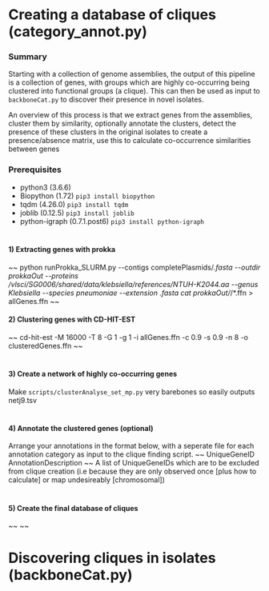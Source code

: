 # Creating a database of cliques (category_annot.py)
### Summary
Starting with a collection of genome assemblies, the output of this pipeline is a collection of genes, with groups which are highly co-occurring being clustered into functional groups (a clique). This can then be used as input to `backboneCat.py` to discover their presence in novel isolates. 

An overview of this process is that we extract genes from the assemblies, cluster them by similarity, optionally annotate the clusters, detect the presence of these clusters in the original isolates to create a presence/absence matrix, use this to calculate co-occurrence similarities between genes

### Prerequisites
- python3 (3.6.6)
- Biopython (1.72)
`pip3 install biopython`
- tqdm (4.26.0)
`pip3 install tqdm`
- joblib (0.12.5)
`pip3 install joblib`
- python-igraph (0.7.1.post6)
`pip3 install python-igraph`

#
#
#### 1) Extracting genes with prokka
~~
python runProkka_SLURM.py --contigs completePlasmids/*.fasta --outdir prokkaOut --proteins /vlsci/SG0006/shared/data/klebsiella/references/NTUH-K2044.aa --genus Klebsiella --species pneumoniae --extension .fasta
cat prokkaOut/*/*.ffn > allGenes.ffn
~~

#### 2) Clustering genes with CD-HIT-EST
~~
cd-hit-est -M 16000 -T 8 -G 1 -g 1 -i allGenes.ffn -c 0.9 -s 0.9 -n 8 -o clusteredGenes.ffn
~~

#
#### 3) Create a network of highly co-occurring genes
Make `scripts/clusterAnalyse_set_mp.py` very barebones so easily outputs netj9.tsv

#
#### 4) Annotate the clustered genes (optional)
Arrange your annotations in the format below, with a seperate file for each annotation category as input to the clique finding script.
~~
UniqueGeneID    AnnotationDescription
~~
A list of UniqueGeneIDs which are to be excluded from clique creation (i.e because they are only observed once [plus how to calculate] or map undesireably [chromosomal])

#
#### 5) Create the final database of cliques
~~
~~

# 

#
#
#
# Discovering cliques in isolates (backboneCat.py)
